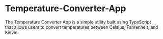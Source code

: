 # Temperature-Converter-App
The Temperature Converter App is a simple utility built using TypeScript that allows users to convert temperatures between Celsius, Fahrenheit, and Kelvin.
